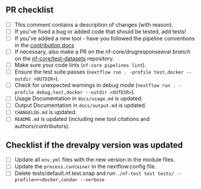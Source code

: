 <!--
# nf-core/drugresponseeval pull request

Many thanks for contributing to nf-core/drugresponseeval!

Please fill in the appropriate checklist below (delete whatever is not relevant).
These are the most common things requested on pull requests (PRs).

Remember that PRs should be made against the dev branch, unless you're preparing a pipeline release.

Learn more about contributing: [CONTRIBUTING.md](https://github.com/nf-core/drugresponseeval/tree/master/.github/CONTRIBUTING.md)
-->

## PR checklist

- [ ] This comment contains a description of changes (with reason).
- [ ] If you've fixed a bug or added code that should be tested, add tests!
- [ ] If you've added a new tool - have you followed the pipeline conventions in the [contribution docs](https://github.com/nf-core/drugresponseeval/tree/master/.github/CONTRIBUTING.md)
- [ ] If necessary, also make a PR on the nf-core/drugresponseeval _branch_ on the [nf-core/test-datasets](https://github.com/nf-core/test-datasets) repository.
- [ ] Make sure your code lints (`nf-core pipelines lint`).
- [ ] Ensure the test suite passes (`nextflow run . -profile test,docker --outdir <OUTDIR>`).
- [ ] Check for unexpected warnings in debug mode (`nextflow run . -profile debug,test,docker --outdir <OUTDIR>`).
- [ ] Usage Documentation in `docs/usage.md` is updated.
- [ ] Output Documentation in `docs/output.md` is updated.
- [ ] `CHANGELOG.md` is updated.
- [ ] `README.md` is updated (including new tool citations and authors/contributors).

## Checklist if the drevalpy version was updated

- [ ] Update all `env.yml` files with the new version in the module files.
- [ ] Update the `process.container` in the nextflow.config file.
- [ ] Delete tests/default.nf.test.snap and run `./nf-test test tests/ --profile=+<docker,conda> --verbose`
